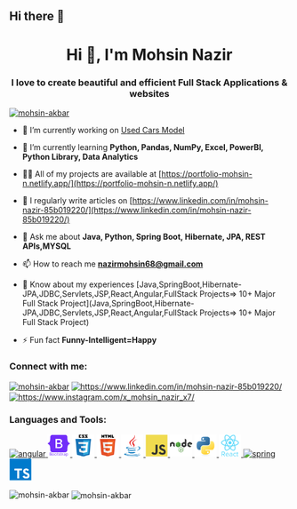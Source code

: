 ## Hi there 👋

<!--
**mohsin-akbar/mohsin-akbar** is a ✨ _special_ ✨ repository because its `README.md` (this file) appears on your GitHub profile.

Here are some ideas to get you started:

- 🔭 I’m currently working on ...
- 🌱 I’m currently learning ...
- 👯 I’m looking to collaborate on ...
- 🤔 I’m looking for help with ...
- 💬 Ask me about ...
- 📫 How to reach me: ...
- 😄 Pronouns: ...
- ⚡ Fun fact: ...
-->
<h1 align="center">Hi 👋, I'm Mohsin Nazir</h1>
<h3 align="center">I love to create beautiful and efficient Full Stack Applications & websites</h3>

<p align="left"> <a href="https://github.com/ryo-ma/github-profile-trophy"><img src="https://github-profile-trophy.vercel.app/?username=mohsin-akbar" alt="mohsin-akbar" /></a> </p>

- 🔭 I’m currently working on [Used Cars Model](https://github.com/mohsin-akbar/Used-Cars-CRM/tree/master)

- 🌱 I’m currently learning **Python, Pandas, NumPy, Excel, PowerBI, Python Library, Data Analytics**

- 👨‍💻 All of my projects are available at [https://portfolio-mohsin-n.netlify.app/](https://portfolio-mohsin-n.netlify.app/)

- 📝 I regularly write articles on [https://www.linkedin.com/in/mohsin-nazir-85b019220/](https://www.linkedin.com/in/mohsin-nazir-85b019220/)

- 💬 Ask me about **Java, Python, Spring Boot, Hibernate, JPA, REST APIs,MYSQL**

- 📫 How to reach me **nazirmohsin68@gmail.com**

- 📄 Know about my experiences [Java,SpringBoot,Hibernate-JPA,JDBC,Servlets,JSP,React,Angular,FullStack Projects=> 10+ Major Full Stack Project](Java,SpringBoot,Hibernate-JPA,JDBC,Servlets,JSP,React,Angular,FullStack Projects=> 10+ Major Full Stack Project)

- ⚡ Fun fact **Funny-Intelligent=Happy**

<h3 align="left">Connect with me:</h3>
<p align="left">
<a href="https://codepen.io/mohsin-akbar" target="blank"><img align="center" src="https://raw.githubusercontent.com/rahuldkjain/github-profile-readme-generator/master/src/images/icons/Social/codepen.svg" alt="mohsin-akbar" height="30" width="40" /></a>
<a href="https://linkedin.com/in/https://www.linkedin.com/in/mohsin-nazir-85b019220/" target="blank"><img align="center" src="https://raw.githubusercontent.com/rahuldkjain/github-profile-readme-generator/master/src/images/icons/Social/linked-in-alt.svg" alt="https://www.linkedin.com/in/mohsin-nazir-85b019220/" height="30" width="40" /></a>
<a href="https://instagram.com/https://www.instagram.com/x_mohsin_nazir_x7/" target="blank"><img align="center" src="https://raw.githubusercontent.com/rahuldkjain/github-profile-readme-generator/master/src/images/icons/Social/instagram.svg" alt="https://www.instagram.com/x_mohsin_nazir_x7/" height="30" width="40" /></a>
</p>

<h3 align="left">Languages and Tools:</h3>
<p align="left"> <a href="https://angular.io" target="_blank" rel="noreferrer"> <img src="https://angular.io/assets/images/logos/angular/angular.svg" alt="angular" width="40" height="40"/> </a> <a href="https://getbootstrap.com" target="_blank" rel="noreferrer"> <img src="https://raw.githubusercontent.com/devicons/devicon/master/icons/bootstrap/bootstrap-plain-wordmark.svg" alt="bootstrap" width="40" height="40"/> </a> <a href="https://www.w3schools.com/css/" target="_blank" rel="noreferrer"> <img src="https://raw.githubusercontent.com/devicons/devicon/master/icons/css3/css3-original-wordmark.svg" alt="css3" width="40" height="40"/> </a> <a href="https://www.w3.org/html/" target="_blank" rel="noreferrer"> <img src="https://raw.githubusercontent.com/devicons/devicon/master/icons/html5/html5-original-wordmark.svg" alt="html5" width="40" height="40"/> </a> <a href="https://www.java.com" target="_blank" rel="noreferrer"> <img src="https://raw.githubusercontent.com/devicons/devicon/master/icons/java/java-original.svg" alt="java" width="40" height="40"/> </a> <a href="https://developer.mozilla.org/en-US/docs/Web/JavaScript" target="_blank" rel="noreferrer"> <img src="https://raw.githubusercontent.com/devicons/devicon/master/icons/javascript/javascript-original.svg" alt="javascript" width="40" height="40"/> </a> <a href="https://nodejs.org" target="_blank" rel="noreferrer"> <img src="https://raw.githubusercontent.com/devicons/devicon/master/icons/nodejs/nodejs-original-wordmark.svg" alt="nodejs" width="40" height="40"/> </a> <a href="https://www.python.org" target="_blank" rel="noreferrer"> <img src="https://raw.githubusercontent.com/devicons/devicon/master/icons/python/python-original.svg" alt="python" width="40" height="40"/> </a> <a href="https://reactjs.org/" target="_blank" rel="noreferrer"> <img src="https://raw.githubusercontent.com/devicons/devicon/master/icons/react/react-original-wordmark.svg" alt="react" width="40" height="40"/> </a> <a href="https://spring.io/" target="_blank" rel="noreferrer"> <img src="https://www.vectorlogo.zone/logos/springio/springio-icon.svg" alt="spring" width="40" height="40"/> </a> <a href="https://www.typescriptlang.org/" target="_blank" rel="noreferrer"> <img src="https://raw.githubusercontent.com/devicons/devicon/master/icons/typescript/typescript-original.svg" alt="typescript" width="40" height="40"/> </a> </p>

<p><img align="left" src="https://github-readme-stats.vercel.app/api/top-langs?username=mohsin-akbar&show_icons=true&locale=en&layout=compact" alt="mohsin-akbar" /></p>

<p>&nbsp;<img align="center" src="https://github-readme-stats.vercel.app/api?username=mohsin-akbar&show_icons=true&locale=en" alt="mohsin-akbar" /></p>
